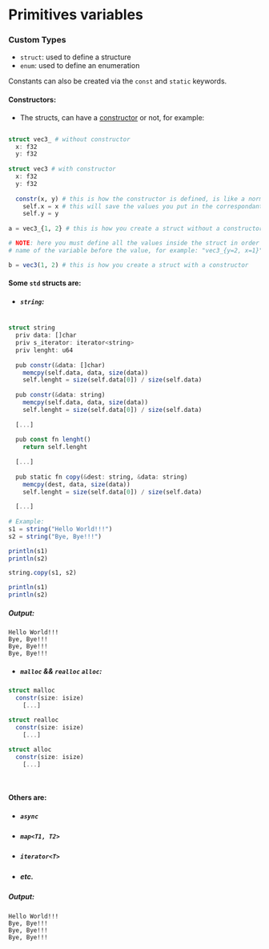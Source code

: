 # Primitives variables
### Custom Types
- ```struct```: used to define a structure
- ```enum```: used to define an enumeration

Constants can also be created via the ```const``` and ```static``` keywords.

#### Constructors:
- The structs, can have a [constructor](https://en.wikipedia.org/wiki/Constructor_(object-oriented_programming)) or not, for example:
```julia

struct vec3_ # without constructor
  x: f32
  y: f32
  
struct vec3 # with constructor
  x: f32
  y: f32
  
  constr(x, y) # this is how the constructor is defined, is like a normal function, but it will called once you create an struct (if it has one)
    self.x = x # this will save the values you put in the correspondant variables
    self.y = y
  
a = vec3_{1, 2} # this is how you create a struct without a constructor 

# NOTE: here you must define all the values inside the struct in order or putting the 
# name of the variable before the value, for example: "vec3_{y=2, x=1}"

b = vec3(1, 2) # this is how you create a struct with a constructor

```

#### Some ```std``` structs are:

* ##### ```string```:
```julia

struct string
  priv data: []char
  priv s_iterator: iterator<string>
  priv lenght: u64
  
  pub constr(&data: []char)
    memcpy(self.data, data, size(data))
    self.lenght = size(self.data[0]) / size(self.data)
  
  pub constr(&data: string)
    memcpy(self.data, data, size(data))
    self.lenght = size(self.data[0]) / size(self.data)
    
  [...]
  
  pub const fn lenght()
    return self.lenght
  
  [...]
  
  pub static fn copy(&dest: string, &data: string)
    memcpy(dest, data, size(data))
    self.lenght = size(self.data[0]) / size(self.data)
  
  [...]
  
# Example:
s1 = string("Hello World!!!")
s2 = string("Bye, Bye!!!")

println(s1)
println(s2)

string.copy(s1, s2)

println(s1)
println(s2)

```

##### Output:
```
Hello World!!!
Bye, Bye!!!
Bye, Bye!!!
Bye, Bye!!!
```

* ##### ```malloc``` && ```realloc```  ```alloc```:
```julia
struct malloc
  constr(size: isize)
    [...]
    
struct realloc
  constr(size: isize)
    [...]

struct alloc
  constr(size: isize)
    [...]
        
    
```
#### Others are:
- ##### ```async```
- ##### ```map<T1, T2>```
- ##### ```iterator<T>```
- ##### etc.


##### Output:
```
Hello World!!!
Bye, Bye!!!
Bye, Bye!!!
Bye, Bye!!!
```
